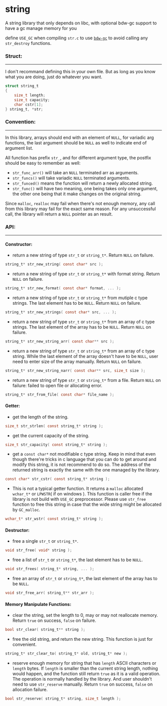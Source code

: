 # string
A string library that only depends on libc, with optional bdw-gc support to have a gc manage memory for you

define `USE_GC` when compiling `str.c` to use [`bdw-gc`](https://www.hboehm.info/gc/) to avoid calling any `str_destroy` functions. 

### Struct:
***
I don't recommand defining this in your own file. But as long as you know what you are doing, just do whatever you want.
```c
struct string_t
{
    size_t length;
    size_t capacity;
    char cstr[1];
} string_t, *str;
```

### Convention:
***
In this library, arrays should end with an element of `NULL`, for variadic arg functions, the last argument should be `NULL` as well to indicate end of argument list. 

All function has prefix `str_`, and for different argument type, the postfix should be easy to remember as well:

* `str_func_arr()` will take an `NULL` terminated arr as arguments. 
* `str_funcs()` will take variadic `NULL` terminated arguments. 
* `str_funced()` means the function will return a newly allocated string. 
* `str_func()` will have two meaning, one being takes only one argument, the other one being that it make changes on the original string. 

Since `malloc`, `realloc` may fail when there's not enough memory, any call from this library may fail for the exact same reason. For any unsuccessful call, the library will return a `NULL` pointer as an result. 


### API:
***
#### Constructor:
* return a new string of type `str_t` or `string_t*`. Return `NULL` on failure. 
```c
string_t* str_new_string( const char* src );
```
* return a new string of type `str_t` or `string_t*` with format string. Return `NULL` on failure. 
```c
string_t* str_new_format( const char* format, ... );
```
* return a new string of type `str_t` or `string_t*` from mutiple c type strings. The last element has to be `NULL`. Return `NULL` on failure. 
```c
string_t* str_new_strings( const char* src, ... );
```
* return a new string of type `str_t` or `string_t*` from an array of c type strings. The last element of the array has to be `NULL`. Return `NULL` on failure. 
```c
string_t* str_new_string_arr( const char** src );
```
* return a new string of type `str_t` or `string_t*` from an array of c type string. While the last element of the array doesn't have to be `NULL`, user need to enter size of the array manually. Return `NULL` on failure. 
```c
string_t* str_new_string_narr( const char** src, size_t size );
```
* return a new string of type `str_t` or `string_t*` from a file. Return `NULL` on failure: failed to open file or allocating error. 
```c
string_t* str_from_file( const char* file_name );
```

#### Getter:
* get the length of the string. 
```c
size_t str_strlen( const string_t* string );
```
* get the current capacity of the string. 
```c
size_t str_capacity( const string_t* string );
```
* get a `const char*` not modifiable c type string. Keep in mind that even though there're tricks in c language that you can do to get around and modify this string, it is not recommend to do so. The address of the returned string is exactly the same with the one managed by the library. 
```c
const char* str_cstr( const string_t* string );
```
* This is not a typical getter function. It returns a `malloc` allocated `wchar_t*` or `LPWSTR`( if on windows ). This function is caller free if the library is not build with `USE_GC` preprocessor. Please use `str_free` function to free this string in case that the wide string might be allocated by `GC_malloc`. 
```c
wchar_t* str_wstr( const string_t* string );
```

#### Destructor:
* free a single `str_t` or `string_t*`. 
```c
void str_free( void* string );
```
* free a list of `str_t` or `string_t*`, the last element has to be `NULL`. 
```c
void str_frees( string_t* string, ... );
```
* free an array of `str_t` or `string_t*`, the last element of the array has to be `NULL`. 
```c
void str_free_arr( string_t** str_arr );
```

#### Memory Manipulate Functions:
* clear the string, set the length to 0, may or may not reallocate memory. Return `true` on success, `false` on failure. 
```c
bool str_clear( string_t** string );
```
* free the old string, and return the new string. This function is just for convenient. 
```c
string_t* str_clear_to( string_t* old, string_t* new );
```
* reserve enough memory for string that has `length` ASCII characters or `length` bytes. If `length` is smaller than the current string length, nothing would happen, and the function still return `true` as it is a valid operation. The operation is normally handled by the library. And user shouldn't need to use `str_reserve` manually. Return `true` on success, `false` on allocation failure. 
```c
bool str_reserve( string_t* string, size_t length );
```
